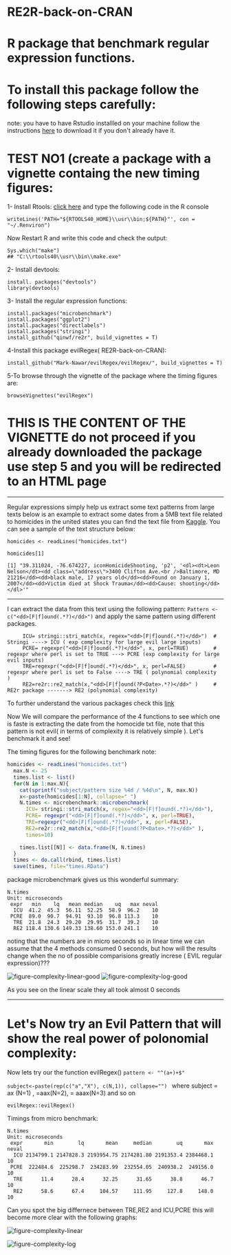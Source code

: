 
# RE2R-back-on-CRAN
# R package that benchmark regular expression functions.
# To install this package follow the following steps carefully:

note: you have to have Rstudio installled on your machine follow the instructions [here](https://rstudio.com/products/rstudio/download/) to download it if you don't already have it.
# TEST NO1 (create a package with a vignette containg the new timing figures:

1- Install Rtools:  [click here](https://cran.r-project.org/bin/windows/Rtools/) and type the following code in the R console
```
writeLines('PATH="${RTOOLS40_HOME}\\usr\\bin;${PATH}"', con = "~/.Renviron")
```
Now Restart R and write this code and check the output:
```
Sys.which("make")
## "C:\\rtools40\\usr\\bin\\make.exe"
```

2- Install devtools:
```
install. packages("devtools")
library(devtools)
```

3- Install the regular expression functions:
```
install.packages("microbenchmark")
install.packages("ggplot2")
install.packages("directlabels")
install.packages("stringi")
install_github("qinwf/re2r", build_vignettes = T)
```

4-Install this package evilRegex( RE2R-back-on-CRAN):
```
install_github("Mark-Nawar/evilRegex/evilRegex/", build_vignettes = T)
```
5-To browse through the vignette of the package where the timing figures are: 
```
browseVignettes("evilRegex")
```
# THIS IS THE CONTENT OF THE VIGNETTE do not proceed if you already downloaded the package use step 5 and you will be redirected to an HTML page
---
Regular expressions simply help us extract some text patterns from large texts below is an example to extract some dates from a 5MB text file 
related to homicides in the united states you can find the text file from [Kaggle](https://www.kaggle.com/lenron1671/homicides). You can see a sample of the text structure below:

```
homicides <- readLines("homicides.txt")

homicides[1]

[1] "39.311024, -76.674227, iconHomicideShooting, 'p2', '<dl><dt>Leon Nelson</dt><dd class=\"address\">3400 Clifton Ave.<br />Baltimore, MD 21216</dd><dd>black male, 17 years old</dd><dd>Found on January 1, 2007</dd><dd>Victim died at Shock Trauma</dd><dd>Cause: shooting</dd></dl>'"

```
---
I can extract the data from this text using the following pattern: ```Pattern <- c("<dd>[F|f]ound(.*?)</dd>")```
and apply the same pattern using different  packages.



```
     ICU= stringi::stri_match(x, regex="<dd>[F|f]ound(.*?)</dd>")  # Stringi ----> ICU ( exp complexity for large evil large inputs)
     PCRE= regexpr("<dd>[F|f]ound(.*?)</dd>", x, perl=TRUE)        # regexpr where perl is set to TRUE ---> PCRE (exp complexity for large evil inputs)
     TRE=regexpr("<dd>[F|f]ound(.*?)</dd>", x, perl=FALSE)         # regexpr where perl is set to False ----> TRE ( polynomial complexity  )
     RE2=re2r::re2_match(x,"<dd>[F|f]ound(?P<Date>.*?)</dd>" )     # RE2r package -------> RE2 (polynomial complexity)

```
To further understand the various packages check this [link ](https://bookdown.org/rdpeng/rprogdatascience/regular-expressions.html)


Now We will compare the performance of the 4 functions to see which one is faste is extracting the date from the homocide txt file, note that 
this pattern is not evil( in terms of complexity it is relatively simple ). Let's benchmark it and see!

The timing figures for the following benchmark note:
```r
homicides <- readLines("homicides.txt")
  max.N <- 25
  times.list <- list()
  for(N in 1:max.N){
    cat(sprintf("subject/pattern size %4d / %4d\n", N, max.N))
    x<-paste(homicides[1:N], collapse=" ")
    N.times <- microbenchmark::microbenchmark(
      ICU= stringi::stri_match(x, regex="<dd>[F|f]ound(.*?)</dd>"),
      PCRE= regexpr("<dd>[F|f]ound(.*?)</dd>", x, perl=TRUE),
      TRE=regexpr("<dd>[F|f]ound(.*?)</dd>", x, perl=FALSE),
      RE2=re2r::re2_match(x,"<dd>[F|f]ound(?P<Date>.*?)</dd>" ),
      times=10)

    times.list[[N]] <- data.frame(N, N.times)
  }
  times <- do.call(rbind, times.list)
  save(times, file="times.RData")

```
package microbenchmark gives us this wonderful summary:
```
N.times
Unit: microseconds
 expr   min    lq   mean median    uq   max neval
  ICU  41.2  45.3  56.11  52.25  58.9  96.2    10
 PCRE  89.0  90.7  94.91  93.10  96.8 113.3    10
  TRE  21.8  24.3  29.20  29.95  31.7  39.2    10
  RE2 118.4 130.6 149.33 138.60 153.0 241.1    10

```
noting that the numbers are in micro seconds so in linear time we can assume that the 4 methods consumed 0 seconds, but how will the results change 
when the no of possible comparisions greatly increse ( EVIL regular expression)???

![figure-complexity-linear-good](https://user-images.githubusercontent.com/62334815/111854343-68358580-8927-11eb-92dc-36450dc3043e.png)
![figure-complexity-log-good](https://user-images.githubusercontent.com/62334815/111854345-6ff52a00-8927-11eb-8b15-1a4c6c269603.png)

As you see on the linear scale they all took almost 0 seconds

---

# Let's Now try an Evil Pattern that will show the real power of polonomial complexity:

Now lets try our the function evilRegex() ```pattern <- "^(a+)+$" ```


```subject<-paste(rep(c("a","X"), c(N,1)), collapse="") ```  where subject = ax (N=1) , =aax(N=2), = aaax(N=3) and so on


```
evilRegex::evilRegex()

```
Timings from micro benchmark:
```
N.times
Unit: microseconds
 expr       min        lq       mean     median        uq       max neval
  ICU 2134799.1 2147828.3 2193954.75 2174281.80 2191353.4 2384468.1    10
 PCRE  222484.6  225298.7  234283.99  232554.05  240938.2  249156.0    10
  TRE      11.4      28.4      32.25      31.65      38.8      46.7    10
  RE2      58.6      67.4     104.57     111.95     127.8     148.0    10
```
Can you spot the big differnece between TRE,RE2 and ICU,PCRE
this will become more clear with the following graphs:

![figure-complexity-linear](https://user-images.githubusercontent.com/62334815/111854369-9adf7e00-8927-11eb-95aa-af6647ec5d39.png)

![figure-complexity-log](https://user-images.githubusercontent.com/62334815/111854375-9f0b9b80-8927-11eb-937b-2b30dbc78916.png)



